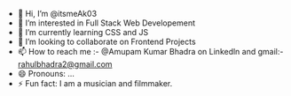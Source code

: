 - 👋 Hi, I’m @itsmeAk03
- 👀 I’m interested in Full Stack Web Developement
- 🌱 I’m currently learning CSS and JS
- 💞️ I’m looking to collaborate on Frontend Projects
- 📫 How to reach me :- @Amupam Kumar Bhadra on Linkedln and gmail:- rahulbhadra2@gmail.com
- 😄 Pronouns: ...
- ⚡ Fun fact: I am a musician and filmmaker.

<!---
itsmeAk03/itsmeAk03 is a ✨ special ✨ repository because its `README.md` (this file) appears on your GitHub profile.
You can click the Preview link to take a look at your changes.
--->
